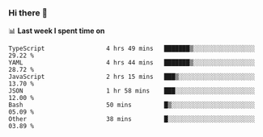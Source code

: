 ### Hi there 👋

<!--
**DBvc/DBvc** is a ✨ _special_ ✨ repository because its `README.md` (this file) appears on your GitHub profile.

Here are some ideas to get you started:

- 🔭 I’m currently working on ...
- 🌱 I’m currently learning ...
- 👯 I’m looking to collaborate on ...
- 🤔 I’m looking for help with ...
- 💬 Ask me about ...
- 📫 How to reach me: ...
- 😄 Pronouns: ...
- ⚡ Fun fact: ...
-->

📊 **Last week I spent time on**
<!--START_SECTION:waka-->

```text
TypeScript                 4 hrs 49 mins   ███████▒░░░░░░░░░░░░░░░░░   29.22 %
YAML                       4 hrs 44 mins   ███████▒░░░░░░░░░░░░░░░░░   28.72 %
JavaScript                 2 hrs 15 mins   ███▒░░░░░░░░░░░░░░░░░░░░░   13.70 %
JSON                       1 hr 58 mins    ███░░░░░░░░░░░░░░░░░░░░░░   12.00 %
Bash                       50 mins         █▒░░░░░░░░░░░░░░░░░░░░░░░   05.09 %
Other                      38 mins         █░░░░░░░░░░░░░░░░░░░░░░░░   03.89 %
```

<!--END_SECTION:waka-->
